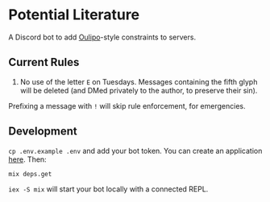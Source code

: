 # Potential Literature

A Discord bot to add [Oulipo](https://en.wikipedia.org/wiki/Oulipo)-style constraints to servers.

## Current Rules

1. No use of the letter `E` on Tuesdays. Messages containing the fifth glyph will be deleted (and DMed privately to the author, to preserve their sin).

Prefixing a message with `!` will skip rule enforcement, for emergencies.

## Development

`cp .env.example .env` and add your bot token. You can create an application [here](https://discord.com/developers/applications). Then:

```
mix deps.get
```

`iex -S mix` will start your bot locally with a connected REPL.
